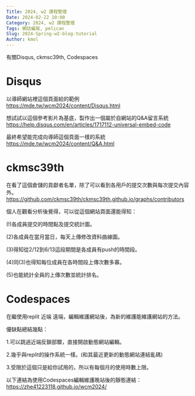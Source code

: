 ```yaml
---
Title: 2024, w2 課程整理
Date: 2024-02-22 10:00
Category: 2024, w2 課程整理
Tags: 網誌編寫, pelican
Slug: 2024-Spring-w2-blog-tutorial
Author: kmol
---
```


有關Disqus, ckmsc39th, Codespaces

<!-- PELICAN_END_SUMMARY -->

# Disqus
以導師網站裡這個頁面給的範例 
https://mde.tw/wcm2024/content/Disqus.html

想試試以這個參考影片為基底，製作出一個屬於自網站的Q&A留言系統
https://help.disqus.com/en/articles/1717112-universal-embed-code

最終希望能完成向導師這個頁面一樣的系統 https://mde.tw/wcm2024/content/Q&A.html
# ckmsc39th
在看了這個倉儲的貢獻者名單，除了可以看到各用戶的提交次數與每次提交內容外。
https://github.com/ckmsc39th/ckmsc39th.github.io/graphs/contributors

個人在觀看分析後覺得，可以從這個網站頁面還能得知：

(!)各成員提交的時間點及提交統計圖。

(2)各成員在當月當日，每天上傳修改資料曲線圖。

(3)得知從2/12到6/13這段期間是各成員有push的時間段。

(4)同(3)也得知每位成員在各時間段上傳次數多寡。

(5)也能統計全員的上傳次數並統計排名。

# Codespaces
在繼使用replit 近端 遠端，編輯維護網站後，為新的維護能維護網站的方法。

優缺點總結幾點：

1.可以跳過近端反鎖部驟，直接開啟動態網站編輯。

2.幾乎與replit的操作系統一樣。(和其最近更新的動態網站連結亂碼)

3.受限於這個只是給你試用的，所以有每個月的使用時數上限。

以下連結為使用Codespaces編輯維護晚站後的靜態連結：
https://zhe41223118.github.io/wcm2024/
